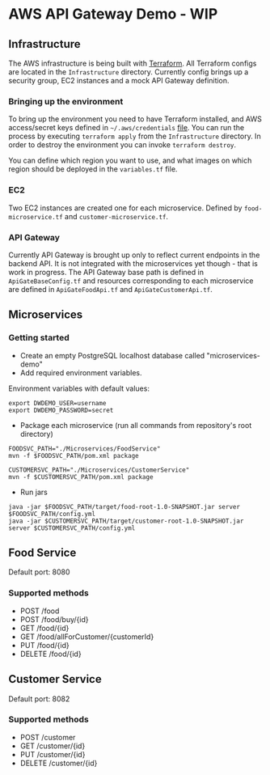 # AWS API Gateway Demo - WIP

## Infrastructure
The AWS infrastructure is being built with [Terraform](https://www.terraform.io/). 
All Terraform configs are located in the `Infrastructure` directory. Currently config brings up a security group, 
EC2 instances and a mock API Gateway definition.
### Bringing up the environment
To bring up the environment you need to have Terraform installed, and AWS access/secret keys defined in 
`~/.aws/credentials` [file](http://docs.aws.amazon.com/cli/latest/userguide/cli-chap-getting-started.html). 
You can run the process by executing `terraform apply` from the `Infrastructure` directory. 
In order to destroy the environment you can invoke `terraform destroy`.

You can define which region you want to use, and what images on which region should be deployed in the `variables.tf` file.

### EC2
Two EC2 instances are created one for each microservice. Defined by `food-microservice.tf` and `customer-microservice.tf`.

### API Gateway
Currently API Gateway is brought up only to reflect current endpoints in the backend API. 
It is not integrated with the microservices yet though - that is work in progress. The API Gateway base path is defined 
in `ApiGateBaseConfig.tf` and resources corresponding to each microservice are defined in `ApiGateFoodApi.tf` and `ApiGateCustomerApi.tf`.

## Microservices
### Getting started
* Create an empty PostgreSQL localhost database called "microservices-demo"
* Add required environment variables.

Environment variables with default values:

	export DWDEMO_USER=username 
    export DWDEMO_PASSWORD=secret

* Package each microservice (run all commands from repository's root directory)

<!-- this separates the code snippet from the list element above -->
    FOODSVC_PATH="./Microservices/FoodService"
    mvn -f $FOODSVC_PATH/pom.xml package

    CUSTOMERSVC_PATH="./Microservices/CustomerService"
    mvn -f $CUSTOMERSVC_PATH/pom.xml package

* Run jars

<!-- this separates the code snippet from the list element above -->
    java -jar $FOODSVC_PATH/target/food-root-1.0-SNAPSHOT.jar server $FOODSVC_PATH/config.yml
    java -jar $CUSTOMERSVC_PATH/target/customer-root-1.0-SNAPSHOT.jar server $CUSTOMERSVC_PATH/config.yml 
    
## Food Service
Default port: 8080
### Supported methods
* POST    /food
* POST    /food/buy/{id}
* GET     /food/{id}
* GET     /food/allForCustomer/{customerId}
* PUT     /food/{id}
* DELETE  /food/{id}

## Customer Service
Default port: 8082
### Supported methods
* POST    /customer
* GET     /customer/{id}
* PUT     /customer/{id}
* DELETE  /customer/{id}
